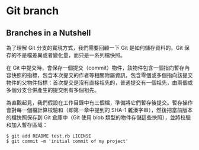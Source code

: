 # Git branch
## Branches in a Nutshell
為了理解 Git 分支的實現方式，我們需要回顧一下 Git 是如何儲存資料的。Git 保存的不是檔差異或者變化量，而只是一系列檔快照。

在 Git 中提交時，會保存一個提交（commit）物件，該物件包含一個指向暫存內容快照的指標，包含本次提交的作者等相關附屬資訊，包含零個或多個指向該提交物件的父物件指標：首次提交是沒有直接祖先的，普通提交有一個祖先，由兩個或多個分支合併產生的提交則有多個祖先。

為直觀起見，我們假設在工作目錄中有三個檔，準備將它們暫存後提交。暫存操作會對每一個檔計算校驗和（即第一章中提到的 SHA-1 雜湊字串），然後把當前版本的檔快照保存到 Git 倉庫中（Git 使用 blob 類型的物件存儲這些快照），並將校驗和加入暫存區域：

	$ git add README test.rb LICENSE
	$ git commit -m 'initial commit of my project'